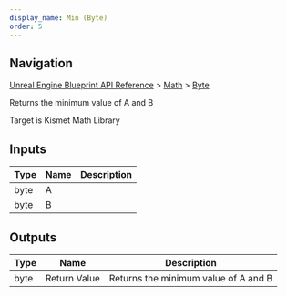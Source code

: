 ```yaml
---
display_name: Min (Byte)
order: 5
---
```

## Navigation

[Unreal Engine Blueprint API Reference](https://dev.epicgames.com/documentation/en-us/unreal-engine/BlueprintAPI) > [Math](https://dev.epicgames.com/documentation/en-us/unreal-engine/BlueprintAPI/Math) > [Byte](https://dev.epicgames.com/documentation/en-us/unreal-engine/BlueprintAPI/Math/Byte)

Returns the minimum value of A and B

Target is Kismet Math Library

## Inputs

| Type | Name | Description |
| --- | --- | --- |
| byte | A |  |
| byte | B |  |

## Outputs

| Type | Name | Description |
| --- | --- | --- |
| byte | Return Value | Returns the minimum value of A and B |
